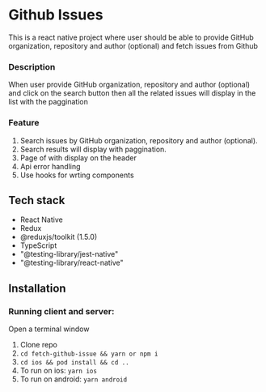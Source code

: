 # Github Issues 
This is a react native project where user should be able to provide GitHub organization, repository and author (optional) and fetch issues from Github
### Description
When user provide GitHub organization, repository and author (optional) and click on the search button then all the related issues will display in the list with the paggination
### Feature

1. Search issues by GitHub organization, repository and author (optional).
2. Search results will display with paggination.
3. Page <current page> of <total pages> with display on the header
4. Api error handling
5. Use hooks for wrting components

## Tech stack 
- React Native
- Redux
- @reduxjs/toolkit (1.5.0)
- TypeScript
- "@testing-library/jest-native"
- "@testing-library/react-native"

## Installation
### Running client and server:
Open a terminal window
1. Clone repo
2. `cd fetch-github-issue && yarn or npm i`
3. `cd ios && pod install && cd ..`
4. To run on ios: `yarn ios` 
4. To run on android: `yarn android` 